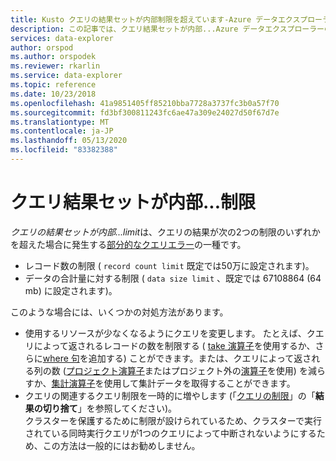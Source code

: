 ```yaml
---
title: Kusto クエリの結果セットが内部制限を超えています-Azure データエクスプローラー
description: この記事では、クエリ結果セットが内部...Azure データエクスプローラーの制限。
services: data-explorer
author: orspod
ms.author: orspodek
ms.reviewer: rkarlin
ms.service: data-explorer
ms.topic: reference
ms.date: 10/23/2018
ms.openlocfilehash: 41a9851405ff85210bba7728a3737fc3b0a57f70
ms.sourcegitcommit: fd3bf300811243fc6ae47a309e24027d50f67d7e
ms.translationtype: MT
ms.contentlocale: ja-JP
ms.lasthandoff: 05/13/2020
ms.locfileid: "83382388"
---
```

# <a name="query-result-set-has-exceeded-the-internal--limit"></a>クエリ結果セットが内部...制限

*クエリの結果セットが内部...limit*は、クエリの結果が次の2つの制限のいずれかを超えた場合に発生する[部分的なクエリエラー](partialqueryfailures.md)の一種です。
* レコード数の制限 ( `record count limit` 既定では50万に設定されます)。
* データの合計量に対する制限 ( `data size limit` 、既定では 67108864 (64 mb) に設定されます)。 

このような場合には、いくつかの対処方法があります。
* 使用するリソースが少なくなるようにクエリを変更します。 たとえば、クエリによって返されるレコードの数を制限する ( [take 演算子](../query/takeoperator.md)を使用するか、さらに[where 句](../query/whereoperator.md)を追加する) ことができます。または、クエリによって返される列の数 ([プロジェクト演算子](../query/projectoperator.md)またはプロジェクト外の[演算子](../query/projectawayoperator.md)を使用) を減らすか、[集計演算子](../query/summarizeoperator.md)を使用して集計データを取得することができます。
* クエリの関連するクエリ制限を一時的に増やします (「[クエリの制限](querylimits.md)」の「**結果の切り捨て**」を参照してください)。  
  クラスターを保護するために制限が設けられているため、クラスターで実行されている同時実行クエリが1つのクエリによって中断されないようにするため、この方法は一般的にはお勧めしません。